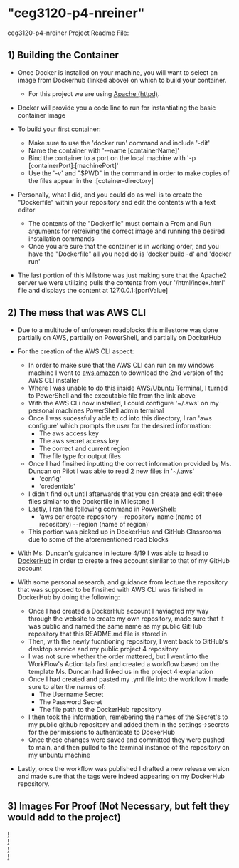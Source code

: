 # "ceg3120-p4-nreiner"  

ceg3120-p4-nreiner Project Readme File:  

## 1) Building the Container
* Once Docker is installed on your machine, you will want to select an image from Dockerhub (linked above) on which to build your container. 
  * For this project we are using [Apache (httpd)](https://hub.docker.com/_/httpd).  

* Docker will provide you a code line to run for instantiating the basic container image
* To build your first container: 
  * Make sure to use the 'docker run' command and include '-dit'
  * Name the container with '--name [containerName]'
  * Bind the container to a port on the local machine with '-p [containerPort]:[machinePort]' 
  * Use the '-v' and "$PWD" in the command in order to make copies of the files appear in the :[cotainer-directory]  
* Personally, what I did, and you could do as well is to create the "Dockerfile" within your repository and edit the contents with a text editor  
  * The contents of the "Dockerfile" must contain a From and Run arguments for retreiving the correct image and running the desired installation commands  
  * Once you are sure that the container is in working order, and you have the "Dockerfile" all you need do is 'docker build -d' and 'docker run'  
* The last portion of this Milstone was just making sure that the Apache2 server we were utilizing pulls the contents from your '/html/index.html' file and displays the content at 127.0.0.1:[portValue]  

## 2) The mess that was AWS CLI  
* Due to a multitude of unforseen roadblocks this milestone was done partially on AWS, partially on PowerShell, and partially on DockerHub  

* For the creation of the AWS CLI aspect:
  * In order to make sure that the AWS CLI can run on my windows machine I went to [aws.amazon](https://docs.aws.amazon.com/cli/latest/userguide/cli-chap-install.html) to download the 2nd version of the AWS CLI installer  
  * Where I was unable to do this inside AWS/Ubuntu Terminal, I turned to PowerShell and the executable file from the link above  
  * With the AWS CLi now installed, I could configure '~/.aws' on my personal machines PowerShell admin terminal  
  * Once I was sucessfully able to cd into this directory, I ran 'aws configure' which prompts the user for the desired information:  
	* The aws access key  
	* The aws secret access key  
	* The correct and current region 
	* The file type for output files 
  * Once I had finsihed inputting the correct information provided by Ms. Duncan on Pilot I was able to read 2 new files in '~/.aws'  
	* 'config'  
	* 'credentials'  
  * I didn't find out until afterwards that you can create and edit these files similar to the Dockerfile in Milestone 1  
  * Lastly, I ran the following command in PowerShell:  
	* 'aws ecr create-repository --repository-name (name of repository) --region (name of region)'  
  * This portion was picked up in DockerHub and GitHub Classrooms due to some of the aforementioned road blocks  

* With Ms. Duncan's guidance in lecture 4/19 I was able to head to [DockerHub](hub.docker.com) in order to create a free account similar to that of my GitHub account  
* With some personal research, and guidance from lecture the repository that was supposed to be finsihed with AWS CLI was finished in DockerHub by doing the following:  
  * Once I had created a DockerHub account I naviagted my way through the website to create my own repository, made sure that it was public and named the same name as my public GitHub repository that this README.md file is stored in  
  * Then, with the newly fucntioning repository, I went back to GitHub's desktop service and my public project 4 repository  
  * I was not sure whether the order mattered, but I went into the WorkFlow's Action tab first and created a workflow based on the template Ms. Duncan had linked us in the project 4 explanation  
  * Once I had created and pasted my .yml file into the workflow I made sure to alter the names of:  
	* The Username Secret
	* The Password Secret
	* The file path to the DockerHub repository  
  * I then took the information, remebering the names of the Secret's to my public github repository and added them in the settings->secrets for the perimissions to authenticate to DockerHub  
  * Once these changes were saved and committed they were pushed to main, and then pulled to the terminal instance of the repository on my unbuntu machine  
* Lastly, once the workflow was published I drafted a new release version and made sure that the tags were indeed appearing on my DockerHub repository. 

## 3) Images For Proof (Not Necessary, but felt they would add to the project)  

[!]()  
[!]()  
[!]()  
[!]()

